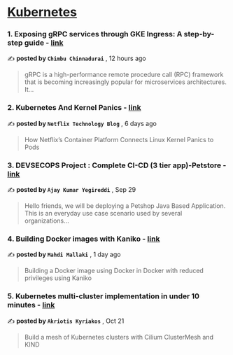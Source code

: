 
<h1><a href=https://medium.com/tag/kubernetes/recommended target="_blank" rel="noopener noreferrer">Kubernetes</a></h1>
<h3>1. Exposing gRPC services through GKE Ingress: A step-by-step guide - <a href=https://medium.com/@chimbu/exposing-grpc-services-through-gke-ingress-a-step-by-step-guide-2cdf09d74b2d?source=tag_recommended_feed---------0-84----------kubernetes----------b23e16ce_f88c_42db_81f4_84a33beac7dd------- target="_blank" rel="noopener noreferrer">link</a></h3>

✍️ **posted by `Chimbu Chinnadurai`** <date> , 12 hours ago</date>

<blockquote>gRPC is a high-performance remote procedure call (RPC) framework that is becoming increasingly popular for microservices architectures. It…</blockquote>

<h3>2. Kubernetes And Kernel Panics - <a href=https://medium.com/netflix-techblog/kubernetes-and-kernel-panics-ed620b9c6225?source=tag_recommended_feed---------1-107----------kubernetes----------b23e16ce_f88c_42db_81f4_84a33beac7dd------- target="_blank" rel="noopener noreferrer">link</a></h3>

✍️ **posted by `Netflix Technology Blog`** <date> , 6 days ago</date>

<blockquote>How Netflix’s Container Platform Connects Linux Kernel Panics to Pods</blockquote>

<h3>3. DEVSECOPS Project : Complete CI-CD (3 tier app)-Petstore - <a href=https://medium.com/aws-in-plain-english/devsecops-project-complete-ci-cd-3-tier-app-petstore-c56fa9f32355?source=tag_recommended_feed---------2-85----------kubernetes----------b23e16ce_f88c_42db_81f4_84a33beac7dd------- target="_blank" rel="noopener noreferrer">link</a></h3>

✍️ **posted by `Ajay Kumar Yegireddi`** <date> , Sep 29</date>

<blockquote>Hello friends, we will be deploying a Petshop Java Based Application. This is an everyday use case scenario used by several organizations…</blockquote>

<h3>4. Building Docker images with Kaniko - <a href=https://medium.com/itnext/building-docker-images-with-kaniko-6859bdb893f6?source=tag_recommended_feed---------3-84----------kubernetes----------b23e16ce_f88c_42db_81f4_84a33beac7dd------- target="_blank" rel="noopener noreferrer">link</a></h3>

✍️ **posted by `Mahdi Mallaki`** <date> , 1 day ago</date>

<blockquote>Building a Docker image using Docker in Docker with reduced privileges using Kaniko</blockquote>

<h3>5. Kubernetes multi-cluster implementation in under 10 minutes - <a href=https://medium.com/itnext/kubernetes-multi-cluster-implementation-in-under-10-minutes-2927952fb84c?source=tag_recommended_feed---------4-107----------kubernetes----------b23e16ce_f88c_42db_81f4_84a33beac7dd------- target="_blank" rel="noopener noreferrer">link</a></h3>

✍️ **posted by `Akriotis Kyriakos`** <date> , Oct 21</date>

<blockquote>Build a mesh of Kubernetes clusters with Cilium ClusterMesh and KIND</blockquote>

